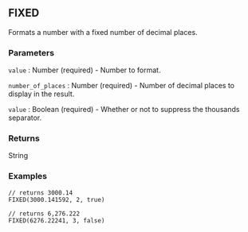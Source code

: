 ## FIXED

Formats a number with a fixed number of decimal places.

### Parameters
`value` : Number (required) - Number to format.

`number_of_places` : Number (required) - Number of decimal places to display in the result.

`value` : Boolean (required) - Whether or not to suppress the thousands separator.

### Returns
String

### Examples
```
// returns 3000.14
FIXED(3000.141592, 2, true)
```

```
// returns 6,276.222
FIXED(6276.22241, 3, false)
```